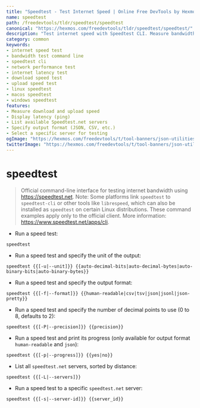 ```yaml
---
title: "Speedtest - Test Internet Speed | Online Free DevTools by Hexmos"
name: speedtest
path: /freedevtools/tldr/speedtest/speedtest
canonical: "https://hexmos.com/freedevtools/tldr/speedtest/speedtest/"
description: "Test internet speed with Speedtest CLI. Measure bandwidth, latency, and network performance with this command-line tool. Free online tool, no registration required."
category: common
keywords:
- internet speed test
- bandwidth test command line
- speedtest cli
- network performance test
- internet latency test
- download speed test
- upload speed test
- linux speedtest
- macos speedtest
- windows speedtest
features:
- Measure download and upload speed
- Display latency (ping)
- List available Speedtest.net servers
- Specify output format (JSON, CSV, etc.)
- Select a specific server for testing
ogImage: "https://hexmos.com/freedevtools/t/tool-banners/json-utilities-banner.png"
twitterImage: "https://hexmos.com/freedevtools/t/tool-banners/json-utilities-banner.png"
---
```


# speedtest

> Official command-line interface for testing internet bandwidth using <https://speedtest.net>.
> Note: Some platforms link `speedtest` to `speedtest-cli` or other tools like `librespeed`, which can also be installed as `speedtest` on certain Linux distributions.
> These command examples apply only to the official client.
> More information: <https://www.speedtest.net/apps/cli>.

- Run a speed test:

`speedtest`

- Run a speed test and specify the unit of the output:

`speedtest {{[-u|--unit]}} {{auto-decimal-bits|auto-decimal-bytes|auto-binary-bits|auto-binary-bytes}}`

- Run a speed test and specify the output format:

`speedtest {{[-f|--format]}} {{human-readable|csv|tsv|json|jsonl|json-pretty}}`

- Run a speed test and specify the number of decimal points to use (0 to 8, defaults to 2):

`speedtest {{[-P|--precision]}} {{precision}}`

- Run a speed test and print its progress (only available for output format `human-readable` and `json`):

`speedtest {{[-p|--progress]}} {{yes|no}}`

- List all `speedtest.net` servers, sorted by distance:

`speedtest {{[-L|--servers]}}`

- Run a speed test to a specific `speedtest.net` server:

`speedtest {{[-s|--server-id]}} {{server_id}}`
